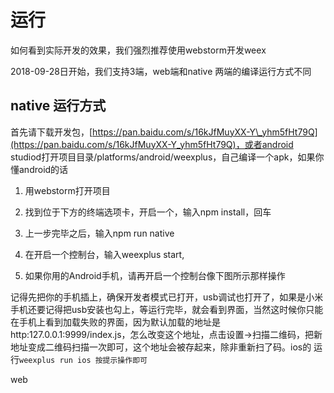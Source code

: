 # 运行

如何看到实际开发的效果，我们强烈推荐使用webstorm开发weex

2018-09-28日开始，我们支持3端，web端和native 两端的编译运行方式不同

## native 运行方式

首先请下载开发包，[https://pan.baidu.com/s/16kJfMuyXX-Y\_yhm5fHt79Q](https://pan.baidu.com/s/16kJfMuyXX-Y_yhm5fHt79Q)，或者android studiod打开项目目录/platforms/android/weexplus，自己编译一个apk，如果你懂android的话

1. 用webstorm打开项目

2. 找到位于下方的终端选项卡，开启一个，输入npm install，回车

3. 上一步完毕之后，输入npm run native

4. 在开启一个控制台，输入weexplus start,

5. 如果你用的Android手机，请再开启一个控制台像下图所示那样操作

记得先把你的手机插上，确保开发者模式已打开，usb调试也打开了，如果是小米手机还要记得把usb安装也勾上，等运行完毕，就会看到界面，当然这时候你只能在手机上看到加载失败的界面，因为默认加载的地址是http:127.0.0.1:9999/index.js，怎么改变这个地址，点击设置-&gt;扫描二维码，把新地址变成二维码扫描一次即可，这个地址会被存起来，除非重新扫了码。ios的 运行`weexplus run ios 按提示操作即可`

web

